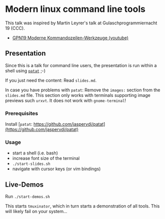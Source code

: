 # Modern linux command line tools

This talk was inspired by Martin Leyrer's talk at Gulaschprogrammiernacht 19 (CCC).

- [GPN19 Moderne Kommandozeilen-Werkzeuge
  (youtube)](https://www.youtube.com/watch?v=8d8-PpcLc24&t=12s)

## Presentation

Since this is a talk for command line users,
the presentation is run within a shell using
[`patat`](https://github.com/jaspervdj/patat) ;-)

If you just need the content: Read `slides.md`.

In case you have problems with `patat`:
Remove the `images:` section from the `slides.md` file.
This section only works with terminals supporting image previews such `urxvt`.
It does not work with `gnome-terminal`!

### Prerequisites

Install [`patat`: https://github.com/jaspervdj/patat](https://github.com/jaspervdj/patat)

### Usage

- start a shell (i.e. bash)
- increase font size of the terminal
- `./start-slides.sh`
- navigate with cursor keys (or vim bindings)

## Live-Demos

Run `./start-demos.sh`

This starts `tmuxinator`, which in turn starts a demonstration of all tools.
This will likely fail on your system...
